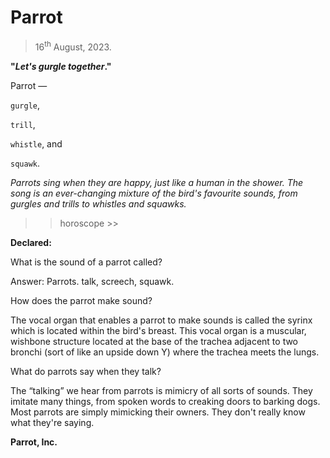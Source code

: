 # Parrot
> 16<sup>th</sup> August, 2023.

**"_Let's gurgle together_."**

Parrot — 

`gurgle`, 

`trill`, 

`whistle`, and 

`squawk`.

_Parrots sing when they are happy, just like a human in the shower. The song is an ever-changing mixture of the bird's favourite sounds, from gurgles and trills to whistles and squawks._

>> horoscope >>

**Declared:**

What is the sound of a parrot called?

Answer: Parrots. talk, screech, squawk.

How does the parrot make sound?

The vocal organ that enables a parrot to make sounds is called the syrinx which is located within the bird's breast. This vocal organ is a muscular, wishbone structure located at the base of the trachea adjacent to two bronchi (sort of like an upside down Y) where the trachea meets the lungs.

What do parrots say when they talk?

The “talking” we hear from parrots is mimicry of all sorts of sounds. They imitate many things, from spoken words to creaking doors to barking dogs. Most parrots are simply mimicking their owners. They don't really know what they're saying.

**Parrot, Inc.**

